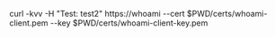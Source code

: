 curl -kvv -H "Test: test2"  https://whoami --cert $PWD/certs/whoami-client.pem --key $PWD/certs/whoami-client-key.pem
